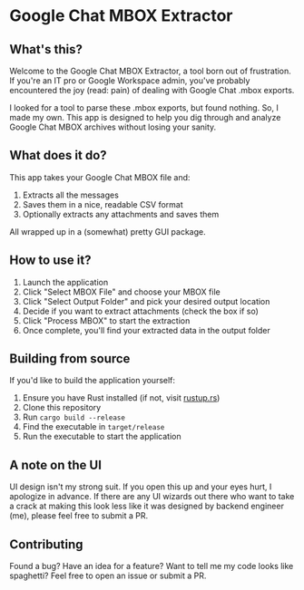 # Google Chat MBOX Extractor

## What's this?

Welcome to the Google Chat MBOX Extractor, a tool born out of frustration. If you're an IT pro or Google Workspace admin, you've probably encountered the joy (read: pain) of dealing with Google Chat .mbox exports.

I looked for a tool to parse these .mbox exports, but found nothing. So, I made my own. This app is designed to help you dig through and analyze Google Chat MBOX archives without losing your sanity.

## What does it do?

This app takes your Google Chat MBOX file and:
1. Extracts all the messages
2. Saves them in a nice, readable CSV format
3. Optionally extracts any attachments and saves them

All wrapped up in a (somewhat) pretty GUI package.

## How to use it?

1. Launch the application
2. Click "Select MBOX File" and choose your MBOX file
3. Click "Select Output Folder" and pick your desired output location
4. Decide if you want to extract attachments (check the box if so)
5. Click "Process MBOX" to start the extraction
6. Once complete, you'll find your extracted data in the output folder

## Building from source

If you'd like to build the application yourself:

1. Ensure you have Rust installed (if not, visit [rustup.rs](https://rustup.rs))
2. Clone this repository
3. Run `cargo build --release`
4. Find the executable in `target/release`
5. Run the executable to start the application

## A note on the UI

UI design isn't my strong suit. If you open this up and your eyes hurt, I apologize in advance. If there are any UI wizards out there who want to take a crack at making this look less like it was designed by backend engineer (me), please feel free to submit a PR.

## Contributing

Found a bug? Have an idea for a feature? Want to tell me my code looks like spaghetti? Feel free to open an issue or submit a PR.